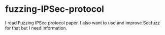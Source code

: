 # fuzzing-IPSec-protocol
I read Fuzzing IPSec protocol paper. I also want to use  and improve Secfuzz for that but I need information.
